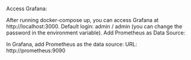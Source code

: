 Access Grafana:

After running docker-compose up, you can access Grafana at http://localhost:3000.
Default login: admin / admin (you can change the password in the environment variable).
Add Prometheus as Data Source:

In Grafana, add Prometheus as the data source:
URL: http://prometheus:9090

